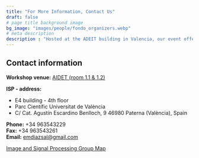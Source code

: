 ```yaml
---
title: "For More Information, Contact Us"
draft: false
# page title background image
bg_image: "images/people/fondo_organizers.webp"
# meta description
description : "Hosted at the ADEIT building in Valencia, our event offers a central, convenient location. For inquiries or assistance, consult the provided contact information."
---
```


## Contact information

**Workshop venue:** [AIDET (room 1.1 & 1.2)](https://maps.app.goo.gl/3xs6V9rGDagjoxZW8)

**ISP - address:** 
- E4 building - 4th floor  
- Parc Científic Universitat de València  
- C/ Cat. Agustín Escardino Benlloch, 9 46980 Paterna (València), Spain  

**Phone:** +34 963543229  
**Fax:** +34 963543261  
**Email:** emdiazsal@gmail.com 

[Image and Signal Processing Group Map](https://isp.uv.es/contact/)  

